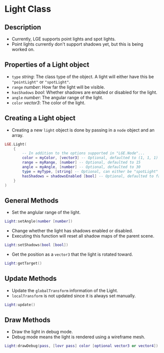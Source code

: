 # Light Class

## Description
* Currently, LGE supports point lights and spot lights.
* Point lights currently don't support shadows yet, but this is being worked on.

## Properties of a Light object
* ``type`` *string*: The class type of the object. A light will either have this be ``"pointLight"`` or ``"spotLight"``.
* ``range`` *number*: How far the light will be visible.
* ``hasShadows`` *bool*: Whether shadows are enabled or disabled for the light.
* ``angle`` *number*: The angular range of the light.
* ``color`` *vector3*: The color of the light.

## Creating a Light object
* Creating a new ``light`` object is done by passing in a ``node`` object and an array.
```lua
LGE.Light(
    {
        -- In addition to the options supported in "LGE.Node"...
        color = myColor, [vector3] -- Optional, defaulted to (1, 1, 1)
        range = myRange, [number] -- Optional, defaulted to 15
        angle = myAngle, [number] -- Optional, defaulted to 30
        type = myType, [string] -- Optional, can either be "spotLight" or "pointLight", defaulted to "pointLight"
        hasShadows = shadowsEnabled [bool] -- Optional, defaulted to false
    }
)
```

## General Methods
* Set the anglular range of the light.
```lua
Light:setAngle(number [number])
```
* Change whether the light has shadows enabled or disabled.
* Executing this function will reset all shadow maps of the parent scene.
```lua
Light:setShadows(bool [bool])
```
* Get the position as a ``vector3`` that the light is rotated toward.
```lua
Light:getTarget()
```

## Update Methods
* Update the ``globalTransform`` information of the Light.
* ``localTransform`` is not updated since it is always set manually.
```lua
Light:update()
```

## Draw Methods
* Draw the light in debug mode.
* Debug mode means the light is rendered using a wireframe mesh.
```lua
Light:drawDebug(pass, [lovr pass] color [optional vector3 or vector4])
```